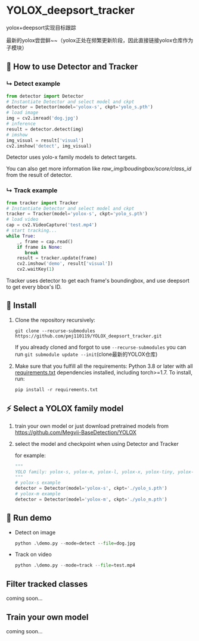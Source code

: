 # YOLOX_deepsort_tracker

yolox+deepsort实现目标跟踪

最新的yolox尝尝鲜~~（yolox正处在频繁更新阶段，因此直接链接yolox仓库作为子模块）

## :tada: How to use Detector and Tracker

### &#8627; Detect example

```python
from detector import Detector
# Instantiate Detector and select model and ckpt
detector = Detector(model='yolox-s', ckpt='yolo_s.pth')
# load image
img = cv2.imread('dog.jpg')
# inference
result = detector.detect(img)
# imshow
img_visual = result['visual']	
cv2.imshow('detect', img_visual)
```

Detector uses yolo-x family models to detect targets. 

You can also get more information like *raw_img/boudingbox/score/class_id* from the result of detector.

### &#8627; Track example

```python
from tracker import Tracker
# Instantiate Detector and select model and ckpt
tracker = Tracker(model='yolox-s', ckpt='yolo_s.pth')
# load video
cap = cv2.VideoCapture('test.mp4')
# start tracking...
while True:
    _, frame = cap.read()
    if frame is None:
       break
    result = tracker.update(frame)
    cv2.imshow('demo', result['visual'])
    cv2.waitKey(1)
```

Tracker uses detector to get each frame's boundingbox, and use deepsort to get every bbox's ID. 

## :art: Install

1. Clone the repository recursively:

   `git clone --recurse-submodules https://github.com/pmj110119/YOLOX_deepsort_tracker.git`

   If you already cloned and forgot to use `--recurse-submodules` you can run `git submodule update --init`(clone最新的YOLOX仓库)

2. Make sure that you fulfill all the requirements: Python 3.8 or later with all [requirements.txt](https://github.com/mikel-brostrom/Yolov5_DeepSort_Pytorch/blob/master/requirements.txt) dependencies installed, including torch>=1.7. To install, run:

   `pip install -r requirements.txt`


## :zap: Select a YOLOX family model

1. train your own model or just download pretrained models from https://github.com/Megvii-BaseDetection/YOLOX

2. select the model and checkpoint when using Detector and Tracker

   for example:

   ```python
   """
   YOLO family: yolox-s, yolox-m, yolox-l, yolox-x, yolox-tiny, yolox-nano, yolov3
   """
   # yolox-s example
   detector = Detector(model='yolox-s', ckpt='./yolo_s.pth')
   # yolox-m example
   detector = Detector(model='yolox-m', ckpt='./yolo_m.pth')
   ```

## :clap: Run demo

- Detect on image

  ```python
  python .\demo.py --mode=detect --file=dog.jpg
  ```

- Track on video

  ```python
  python .\demo.py --mode=track --file=test.mp4
  ```

## Filter tracked classes

coming soon...



## Train your own model

coming soon...